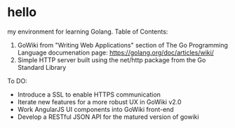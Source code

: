 # hello
my environment for learning Golang.  Table of Contents:

1. GoWiki from "Writing Web Applications" section of The Go Programming Language documenation page: https://golang.org/doc/articles/wiki/
2. Simple HTTP server built using the net/http package from the Go Standard Library


To DO: 

- Introduce a SSL to enable HTTPS communication
- Iterate new features for a more robust UX in GoWiki v2.0 
- Work AngularJS UI components into GoWiki front-end
- Develop a RESTful JSON API for the matured version of gowiki

